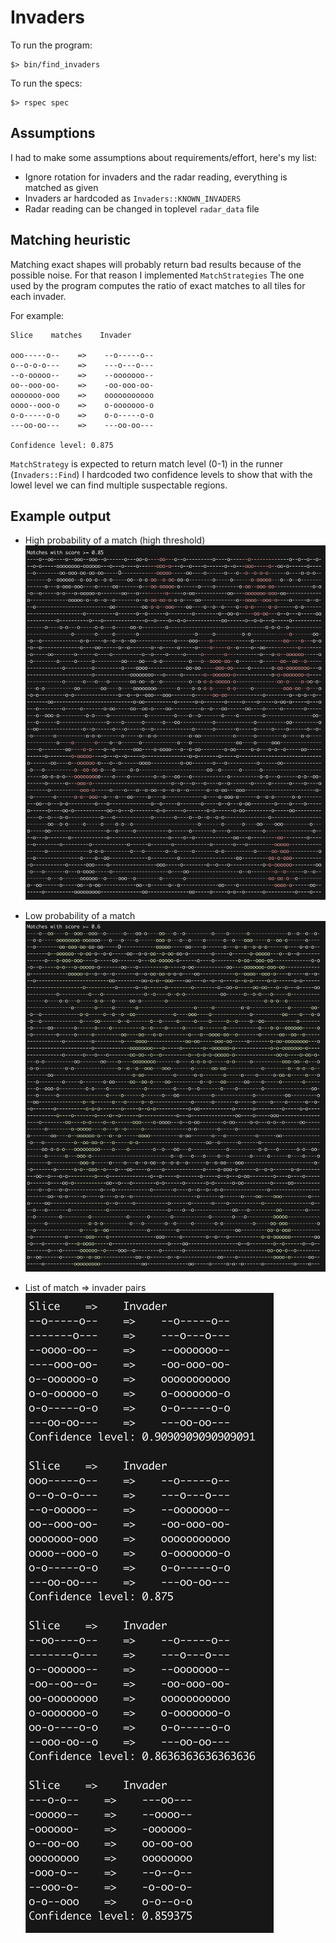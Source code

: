 # Invaders

To run the program:

```
$> bin/find_invaders
```

To run the specs:

``` 
$> rspec spec
```

## Assumptions

I had to make some assumptions about requirements/effort, here's my list:

* Ignore rotation for invaders and the radar reading, everything is matched as given
* Invaders ar hardcoded as `Invaders::KNOWN_INVADERS`
* Radar reading can be changed in toplevel `radar_data` file

## Matching heuristic

Matching exact shapes will probably return bad results because of the possible noise.
For that reason I implemented `MatchStrategies` The one used by the program computes
the ratio of exact matches to all tiles for each invader.

For example:

```
Slice    matches    Invader

ooo-----o--    =>    --o-----o--
o--o-o-o---    =>    ---o---o---
--o-ooooo--    =>    --ooooooo--
oo--ooo-oo-    =>    -oo-ooo-oo-
ooooooo-ooo    =>    ooooooooooo
oooo--ooo-o    =>    o-ooooooo-o
o-o-----o-o    =>    o-o-----o-o
---oo-oo---    =>    ---oo-oo---

Confidence level: 0.875
```

`MatchStrategy` is expected to return match level (0-1) in the runner (`Invaders::Find`) I hardcoded
two confidence levels to show that with the lowel level we can find multiple suspectable regions.

## Example output

* High probability of a match (high threshold)
![High probability matches](screens/red.png)

* Low probability of a match
![High probability matches](screens/green.png)

* List of match => invader pairs
![High probability matches](screens/slicetoinvader.png)
